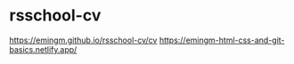 # rsschool-cv
https://emingm.github.io/rsschool-cv/cv
https://emingm-html-css-and-git-basics.netlify.app/

